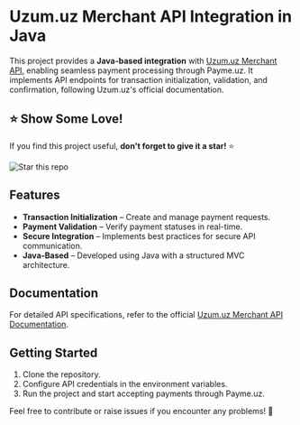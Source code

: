 # Uzum.uz Merchant API Integration in Java  

This project provides a **Java-based integration** with [Uzum.uz Merchant API](https://merchants.uzumbank.uz/en/), enabling seamless payment processing through Payme.uz. It implements API endpoints for transaction initialization, validation, and confirmation, following Uzum.uz's official documentation.  

## ⭐ Show Some Love!  
If you find this project useful, **don't forget to give it a star!** ⭐  

![Star this repo](https://media.giphy.com/media/v1.Y2lkPTc5MGI3NjExNGF0b2docDA1aXRuMm5rNzYxZHg0YzZuaGM0OWYzZTNqbmEzN2NobiZlcD12MV9naWZzX3NlYXJjaCZjdD1n/MDJ9IbxxvDUQM/giphy.gif)  

## Features  
- **Transaction Initialization** – Create and manage payment requests.  
- **Payment Validation** – Verify payment statuses in real-time.  
- **Secure Integration** – Implements best practices for secure API communication.  
- **Java-Based** – Developed using Java with a structured MVC architecture.  

## Documentation  
For detailed API specifications, refer to the official [Uzum.uz Merchant API Documentation](https://developer.uzumbank.uz/merchant/).  

## Getting Started  
1. Clone the repository.  
2. Configure API credentials in the environment variables.  
3. Run the project and start accepting payments through Payme.uz.  

Feel free to contribute or raise issues if you encounter any problems! 🚀  
